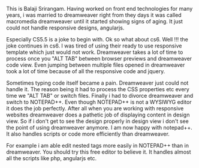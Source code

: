 <p>This is Balaji Srirangam. Having worked on front end technologies for many years, i was married to dreamweaver right from they days it was called macromedia dreamweaver until it started showing signs of aging. It just could not handle responsive designs, angularjs. </p>

<p>Especially CS5.5 is a joke to begin with. Ok so what about cs6. Well !!! the joke continues in cs6. I was tired of using their ready to use responsive template which just would not work. Dreamweaver takes a lot of time to process once you "ALT TAB" between browser previews and dreamweaver code view. Even jumping between multiple files opened in dreamweaver took a lot of time because of all the responsive code and jquery. </p>

<p>Sometimes typing code itself became a pain. Dreamweaver just could not handle it. The reason being it had to process the CSS properties etc every time we "ALT TAB" or switch files. Finally i had to divorce dreamweaver and switch to NOTEPAD++. Even though NOTEPAD++ is not a WYSIWYG editor it does the job perfectly. After all when you are working with responsive websites dreamweaver does a pathetic job of displaying content in design view. So if i don't get to see the design properly in design view i don't see the point of using dreamweaver anymore. I am now happy with notepad++. It also handles scripts or code more efficiently than dreamweaver. </p>

<p>For example i am able edit  nested tags more easily in NOTEPAD++ than in dreamweaver. You should try this free editor to believe it. It handles almost all the scripts like php, angularjs etc.</p>
      
